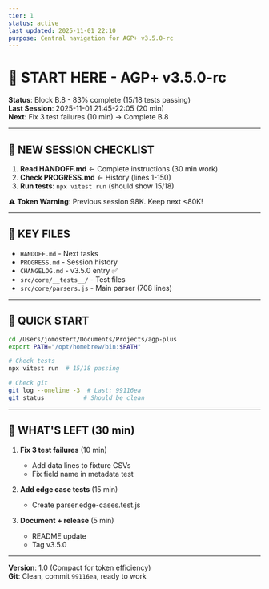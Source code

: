 ```yaml
---
tier: 1
status: active
last_updated: 2025-11-01 22:10
purpose: Central navigation for AGP+ v3.5.0-rc
---
```


# 🧭 START HERE - AGP+ v3.5.0-rc

**Status**: Block B.8 - 83% complete (15/18 tests passing)  
**Last Session**: 2025-11-01 21:45-22:05 (20 min)  
**Next**: Fix 3 test failures (10 min) → Complete B.8

---

## 🎯 NEW SESSION CHECKLIST

1. **Read HANDOFF.md** ← Complete instructions (30 min work)
2. **Check PROGRESS.md** ← History (lines 1-150)
3. **Run tests**: `npx vitest run` (should show 15/18)

**⚠️ Token Warning**: Previous session 98K. Keep next <80K!

---

## 📂 KEY FILES

- `HANDOFF.md` - Next tasks
- `PROGRESS.md` - Session history  
- `CHANGELOG.md` - v3.5.0 entry ✅
- `src/core/__tests__/` - Test files
- `src/core/parsers.js` - Main parser (708 lines)

---

## 🚀 QUICK START

```bash
cd /Users/jomostert/Documents/Projects/agp-plus
export PATH="/opt/homebrew/bin:$PATH"

# Check tests
npx vitest run  # 15/18 passing

# Check git
git log --oneline -3  # Last: 99116ea
git status           # Should be clean
```

---

## 🎯 WHAT'S LEFT (30 min)

1. **Fix 3 test failures** (10 min)
   - Add data lines to fixture CSVs
   - Fix field name in metadata test

2. **Add edge case tests** (15 min)
   - Create parser.edge-cases.test.js

3. **Document + release** (5 min)
   - README update
   - Tag v3.5.0

---

**Version**: 1.0 (Compact for token efficiency)  
**Git**: Clean, commit `99116ea`, ready to work
